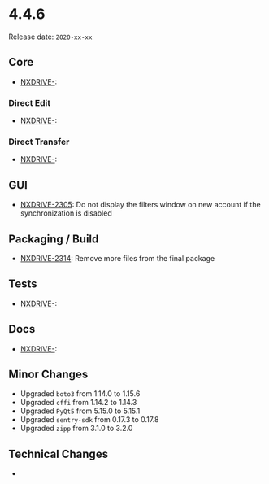 # 4.4.6

Release date: `2020-xx-xx`

## Core

- [NXDRIVE-](https://jira.nuxeo.com/browse/NXDRIVE-):

### Direct Edit

- [NXDRIVE-](https://jira.nuxeo.com/browse/NXDRIVE-):

### Direct Transfer

- [NXDRIVE-](https://jira.nuxeo.com/browse/NXDRIVE-):

## GUI

- [NXDRIVE-2305](https://jira.nuxeo.com/browse/NXDRIVE-2305): Do not display the filters window on new account if the synchronization is disabled

## Packaging / Build

- [NXDRIVE-2314](https://jira.nuxeo.com/browse/NXDRIVE-2314): Remove more files from the final package

## Tests

- [NXDRIVE-](https://jira.nuxeo.com/browse/NXDRIVE-):

## Docs

- [NXDRIVE-](https://jira.nuxeo.com/browse/NXDRIVE-):

## Minor Changes

- Upgraded `boto3` from 1.14.0 to 1.15.6
- Upgraded `cffi` from 1.14.2 to 1.14.3
- Upgraded `PyQt5` from 5.15.0 to 5.15.1
- Upgraded `sentry-sdk` from 0.17.3 to 0.17.8
- Upgraded `zipp` from 3.1.0 to 3.2.0

## Technical Changes

-
